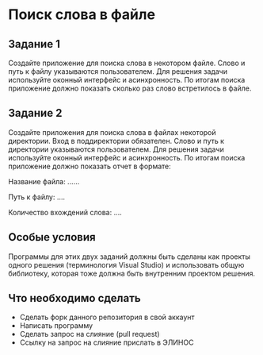# Поиск слова в файле
## Задание 1
Создайте приложение для поиска слова в некотором файле. Слово и путь к файлу указываются пользователем. Для решения задачи используйте оконный интерфейс и асинхронность. По итогам поиска приложение должно показать сколько раз слово встретилось в файле.

## Задание 2
Создайте приложения для поиска слова в файлах некоторой директории. Вход в поддиректории обязателен. Слово и путь к директории указываются пользователем. Для решения задачи используйте оконный интерфейс и асинхронность.
По итогам поиска приложение должно показать отчет в формате:

  Название файла: ……
  
  Путь к файлу: ….
  
  Количество вхождений слова: ….
  
## Особые условия
Программы для этих двух заданий должны быть сделаны как проекты одного решения (терминология Visual Studio) и использовать общую библиотеку, которая тоже должна быть внутренним проектом решения.

## Что необходимо сделать
- Сделать форк данного репозитория в свой аккаунт
- Написать программу
- Сделать запрос на слияние (pull request)
- Ссылку на запрос на слияние прислать в ЭЛИНОС
